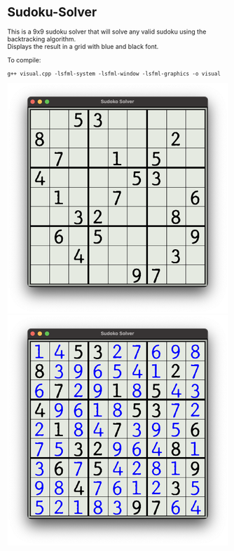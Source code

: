 # Sudoku-Solver

This is a 9x9 sudoku solver that will solve any valid sudoku using the backtracking algorithm.                                                                           
Displays the result in a grid with blue and black font.

To compile:
```
g++ visual.cpp -lsfml-system -lsfml-window -lsfml-graphics -o visual 
```
![](https://raw.githubusercontent.com/IrhamA/Sudoku-Solver/master/Grids/Unsolved.png)
![](https://raw.githubusercontent.com/IrhamA/Sudoku-Solver/master/Grids/Solved.png)

